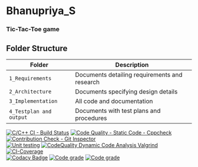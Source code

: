 # Bhanupriya_S
### **Tic-Tac-Toe game**  

## Folder Structure
Folder             | Description
-------------------| -----------------------------------------
`1_Requirements`   | Documents detailing requirements and research
`2_Architecture`         | Documents specifying design details
`3_Implementation` | All code and documentation
`4_Testplan and output`      | Documents with test plans and procedures

[![C/C++ CI - Build Status](https://github.com/Bhanu7259/Bhanupriya_S/actions/workflows/c-build.yml/badge.svg)](https://github.com/Bhanu7259/Bhanupriya_S/actions/workflows/c-build.yml)    [![Code Quality - Static Code - Cppcheck](https://github.com/Bhanu7259/Bhanupriya_S/actions/workflows/cppcheck.yml/badge.svg)](https://github.com/Bhanu7259/Bhanupriya_S/actions/workflows/cppcheck.yml)    [![Contribution Check - Git Inspector](https://github.com/Bhanu7259/Bhanupriya_S/actions/workflows/gitinspector.yml/badge.svg)](https://github.com/Bhanu7259/Bhanupriya_S/actions/workflows/gitinspector.yml)    
 [![Unit testing](https://github.com/Bhanu7259/Bhanupriya_S/actions/workflows/unit_test.yml/badge.svg)](https://github.com/Bhanu7259/Bhanupriya_S/actions/workflows/unit_test.yml)   [![CodeQuality Dynamic Code Analysis Valgrind](https://github.com/Bhanu7259/Bhanupriya_S/actions/workflows/CodeQuality_Dynamic.yml/badge.svg)](https://github.com/Bhanu7259/Bhanupriya_S/actions/workflows/CodeQuality_Dynamic.yml)    [![CI-Coverage](https://github.com/Bhanu7259/Bhanupriya_S/actions/workflows/gcov.yml/badge.svg)](https://github.com/Bhanu7259/Bhanupriya_S/actions/workflows/gcov.yml)      
 [![Codacy Badge](https://app.codacy.com/project/badge/Grade/985fd1d04c91429f812550769eddb871)](https://www.codacy.com/gh/Bhanu7259/Bhanupriya_S/dashboard?utm_source=github.com&amp;utm_medium=referral&amp;utm_content=Bhanu7259/Bhanupriya_S&amp;utm_campaign=Badge_Grade)    [![Code grade](https://www.code-inspector.com/project/25063/score/svg)](https://frontend.code-inspector.com/public/project/25063/Bhanupriya_S/dashboard)    [![Code grade](https://www.code-inspector.com/project/25063/status/svg)](https://frontend.code-inspector.com/public/project/25063/Bhanupriya_S/dashboard)    

